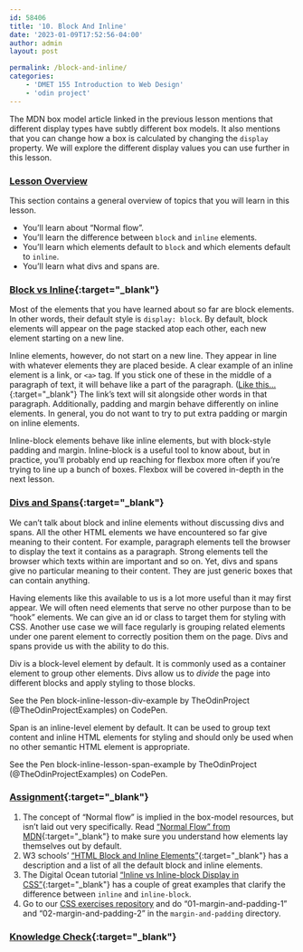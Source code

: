 ```yaml
---
id: 58406
title: '10. Block And Inline'
date: '2023-01-09T17:52:56-04:00'
author: admin
layout: post

permalink: /block-and-inline/
categories:
    - 'DMET 155 Introduction to Web Design'
    - 'odin project'
---
```


The MDN box model article linked in the previous lesson mentions that different display types have subtly different box models. It also mentions that you can change how a box is calculated by changing the `display` property. We will explore the different display values you can use further in this lesson.

### [Lesson Overview](https://www.theodinproject.com/lessons/foundations-block-and-inline#lesson-overview)

This section contains a general overview of topics that you will learn in this lesson.

- You’ll learn about “Normal flow”.
- You’ll learn the difference between `block` and `inline` elements.
- You’ll learn which elements default to `block` and which elements default to `inline`.
- You’ll learn what divs and spans are.

### [Block vs Inline](https://www.theodinproject.com/lessons/foundations-block-and-inline#block-vs-inline){:target="_blank"}

Most of the elements that you have learned about so far are block elements. In other words, their default style is `display: block`. By default, block elements will appear on the page stacked atop each other, each new element starting on a new line.

Inline elements, however, do not start on a new line. They appear in line with whatever elements they are placed beside. A clear example of an inline element is a link, or `<a>` tag. If you stick one of these in the middle of a paragraph of text, it will behave like a part of the paragraph. ([Like this…](https://www.youtube.com/watch?v=dQw4w9WgXcQ){:target="_blank"} The link’s text will sit alongside other words in that paragraph. Additionally, padding and margin behave differently on inline elements. In general, you do not want to try to put extra padding or margin on inline elements.

Inline-block elements behave like inline elements, but with block-style padding and margin. Inline-block is a useful tool to know about, but in practice, you’ll probably end up reaching for flexbox more often if you’re trying to line up a bunch of boxes. Flexbox will be covered in-depth in the next lesson.

### [Divs and Spans](https://www.theodinproject.com/lessons/foundations-block-and-inline#divs-and-spans){:target="_blank"}

We can’t talk about block and inline elements without discussing divs and spans. All the other HTML elements we have encountered so far give meaning to their content. For example, paragraph elements tell the browser to display the text it contains as a paragraph. Strong elements tell the browser which texts within are important and so on. Yet, divs and spans give no particular meaning to their content. They are just generic boxes that can contain anything.

Having elements like this available to us is a lot more useful than it may first appear. We will often need elements that serve no other purpose than to be “hook” elements. We can give an id or class to target them for styling with CSS. Another use case we will face regularly is grouping related elements under one parent element to correctly position them on the page. Divs and spans provide us with the ability to do this.

Div is a block-level element by default. It is commonly used as a container element to group other elements. Divs allow us to *divide* the page into different blocks and apply styling to those blocks.

See the Pen block-inline-lesson-div-example by TheOdinProject (@TheOdinProjectExamples) on CodePen.

Span is an inline-level element by default. It can be used to group text content and inline HTML elements for styling and should only be used when no other semantic HTML element is appropriate.

See the Pen block-inline-lesson-span-example by TheOdinProject (@TheOdinProjectExamples) on CodePen.

### [Assignment](https://www.theodinproject.com/lessons/foundations-block-and-inline#assignment){:target="_blank"}

1. The concept of “Normal flow” is implied in the box-model resources, but isn’t laid out very specifically. Read [“Normal Flow” from MDN](https://developer.mozilla.org/en-US/docs/Learn/CSS/CSS_layout/Normal_Flow){:target="_blank"} to make sure you understand how elements lay themselves out by default.
2. W3 schools’ [“HTML Block and Inline Elements”](https://www.w3schools.com/html/html_blocks.asp){:target="_blank"} has a description and a list of all the default block and inline elements.
3. The Digital Ocean tutorial [“Inline vs Inline-block Display in CSS”](https://www.digitalocean.com/community/tutorials/css-display-inline-vs-inline-block){:target="_blank"} has a couple of great examples that clarify the difference between `inline` and `inline-block`.
4. Go to our [CSS exercises repository](https://github.com/TheOdinProject/css-exercises) and do “01-margin-and-padding-1” and “02-margin-and-padding-2” in the `margin-and-padding` directory.

### [Knowledge Check](https://www.theodinproject.com/lessons/foundations-block-and-inline#knowledge-check){:target="_blank"}